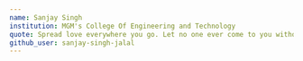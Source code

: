 ```yaml
---
name: Sanjay Singh 
institution: MGM's College Of Engineering and Technology
quote: Spread love everywhere you go. Let no one ever come to you without leaving happier.
github_user: sanjay-singh-jalal
---
```

